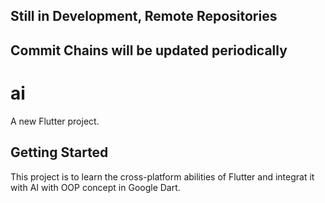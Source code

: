 ## Still in Development, Remote Repositories
## Commit Chains will be updated periodically

# ai

A new Flutter project.

## Getting Started

This project is to learn the cross-platform abilities of Flutter and integrat it with AI with OOP concept in Google Dart.

